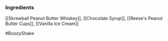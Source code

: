 ### Ingredients

[[Skrewball Peanut Butter Whiskey]], [[Chocolate Syrup]], [[Reese's Peanut Butter Cups]], [[Vanilla Ice Cream]]

#BoozyShake
